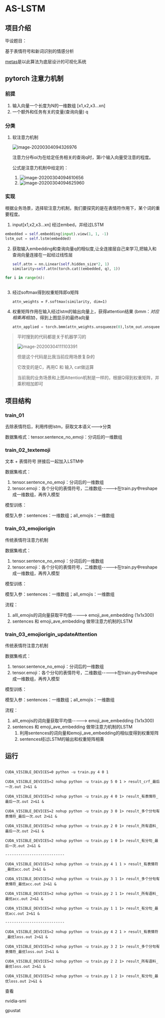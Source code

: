 # AS-LSTM
## 项目介绍

毕设题目：

基于表情符号和新词识别的情感分析

[metas](https://github.com/CstomRita/metas)是以此算法为底层设计的可视化系统

## pytorch 注意力机制

### **前提**

1. 输入向量一个长度为N的一维数组 [x1,x2,x3...xn]
2. 一个额外和任务有关的变量(查询向量) q

### 分类

1. 软注意力机制

   ![image-20200304094326976](README.assets/image-20200304094326976.png)

   注意力分布αi为在给定任务相关的查询q时，第i个输入向量受注意的程度。

   公式是注意力机制中给定的：

   1. ![image-20200304094610656](README.assets/image-20200304094610656.png)
   2. ![image-20200304094625960](README.assets/image-20200304094625960.png)

### 实现

根据业务场景，选择软注意力机制，我们要探究的是在表情符作用下，某个词的重要程度。

1. input[x1,x2,x3...xn] 经过embed，并经过LSTM

```python
embedded = self.embedding(input).view(1, 1, -1)
lstm_out = self.lstm(embedded)
```

2. 获取输入embedding和查询向量q的相似度,让全连接层自己来学习,把输入和查询向量连接在一起经过线性层

   ```python
   self.attn = nn.Linear(self.hidden_size*2, 1)
   similarity=self.attn(torch.cat((embedded, q), 1))
   ```

```python
for i in range(n):
	
```



3. 经过softmax得到权重矩阵即α矩阵

   ```pyrhon
   attn_weights = F.softmax(similarity, dim=1)
   ```

4. 权重矩阵作用在输入经过lstm的输出向量上，获得attention结果  (bmm：*对应相乘再相加*)，得到上图显示的最终a向量

   ```python
   attn_applied = torch.bmm(attn_weights.unsqueeze(0),lstm_out.unsqueeze(0))
   ```

> 平时搜到的代码都是关于机器学习的
>
> ![image-20200304111103391](README.assets/image-20200304111103391.png)
>
> 但是这个代码是比我当前应用场景复杂的
>
> 它改变的是C，再用C 和 输入 cat做运算
>
> 当前我的业务场景和上图Attention机制是一样的，根据Q得到权重矩阵，并乘积相加即可

## 项目结构

### train_01

去除表情符后，利用传统lstm，获取文本语义--->分类

数据集格式：tensor.sentence_no_emoji：分词后的一维数组

### train_02_textemoji

文本 + 表情符号 拼接后一起加入LSTM中

数据集格式：

1. tensor.sentence_no_emoji：分词后的一维数组
2. tensor.emoji：各个分句的表情符号，二维数组----->在train.py中reshape成一维数组，再传入模型

模型训练：

模型入参：sentences：一维数组；all_emojis：一维数组

### train_03_emojiorigin

传统表情符注意力机制

数据集格式：

1. tensor.sentence_no_emoji：分词后的一维数组
2. tensor.emoji：各个分句的表情符号，二维数组----->在train.py中reshape成一维数组，再传入模型

模型训练：

模型入参：sentences：一维数组；all_emojis：一维数组

流程：

1. alll_emojis的词向量获取平均值-----> emoji_ave_embedding  (1x1x300)
2. sentences 和 emoji_ave_embedding 做带注意力机制的LSTM

### train_03_emojiorigin_updateAttention

传统表情符注意力机制

数据集格式：

1. tensor.sentence_no_emoji：分词后的一维数组
2. tensor.emoji：各个分句的表情符号，二维数组----->在train.py中reshape成一维数组，再传入模型

模型训练：

模型入参：sentences：一维数组；all_emojis：一维数组

流程：

1. alll_emojis的词向量获取平均值-----> emoji_ave_embedding  (1x1x300)
2. sentences 和 emoji_ave_embedding 做带注意力机制的LSTM
   1. 利用sentences的词向量和emoji_ave_embedding的相似度得到权重矩阵
   2. sentences经过LSTM的输出和权重矩阵相乘

## 运行

```shell

CUDA_VISIBLE_DEVICES=0 python -u train.py 4 0 1

CUDA_VISIBLE_DEVICES=2 nohup python -u train.py 5 0 1 > result_crf_最后一次.out 2>&1 &

CUDA_VISIBLE_DEVICES=2 nohup python -u train.py 4 0 1> result_有表情符_最后一次.out 2>&1 &

CUDA_VISIBLE_DEVICES=2 nohup python -u train.py 3 0 1> result_多个分句有表情符_最后一次.out 2>&1 &

CUDA_VISIBLE_DEVICES=2 nohup python -u train.py 2 0 1> result_所有语料_最后一次.out 2>&1 &

CUDA_VISIBLE_DEVICES=2 nohup python -u train.py 1 0 1> result_有分句_最后一次.out 2>&1 &

---------------------------

CUDA_VISIBLE_DEVICES=2 nohup python -u train.py 4 1 1 > result_有表情符_最优acc.out 2>&1 &

CUDA_VISIBLE_DEVICES=2 nohup python -u train.py 3 1 1> result_多个分句有表情符_最优acc.out 2>&1 &

CUDA_VISIBLE_DEVICES=2 nohup python -u train.py 2 1 1> result_所有语料_最优acc.out 2>&1 &

CUDA_VISIBLE_DEVICES=2 nohup python -u train.py 1 1 1> result_有分句_最优acc.out 2>&1 &

---------------------------

CUDA_VISIBLE_DEVICES=2 nohup python -u train.py 4 2 1 > result_有表情符_最优loss.out 2>&1 &

CUDA_VISIBLE_DEVICES=2 nohup python -u train.py 3 2 1> result_多个分句有表情符_最优loss.out 2>&1 &

CUDA_VISIBLE_DEVICES=2 nohup python -u train.py 2 2 1> result_所有语料_最优loss.out 2>&1 &

CUDA_VISIBLE_DEVICES=2 nohup python -u train.py 1 2 1> result_有分句_最优loss.out 2>&1 &
```



查看

nvidia-smi

gpustat